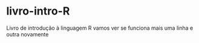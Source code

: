 # livro-intro-R
Livro de introdução à linguagem R
vamos ver se funciona
mais uma linha
e outra novamente

